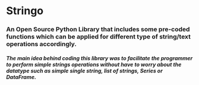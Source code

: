 # Stringo

### An Open Source Python Library that includes some pre-coded functions which can be applied for different type of string/text operations accordingly.

##### The main idea behind coding this library was to facilitate the programmer to perform simple strings operations without have to worry about the datatype such as simple single string, list of strings, Series or DataFrame. 
